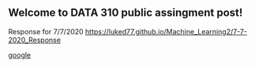 ## Welcome to DATA 310 public assingment post!

Response for 7/7/2020
https://luked77.github.io/Machine_Learning2/7-7-2020_Response

[google](https://www.google.com)
